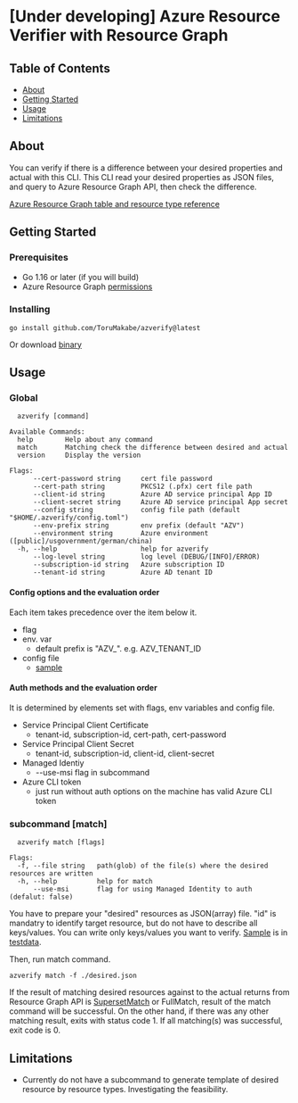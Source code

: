 # [Under developing] Azure Resource Verifier with Resource Graph

## Table of Contents

- [About](#about)
- [Getting Started](#getting_started)
- [Usage](#usage)
- [Limitations](#limitations)
## About <a name = "about"></a>

You can verify if there is a difference between your desired properties and actual with this CLI.
This CLI read your desired properties as JSON files, and query to Azure Resource Graph API, then check the difference.

[Azure Resource Graph table and resource type reference](https://docs.microsoft.com/en-us/azure/governance/resource-graph/reference/supported-tables-resources)

## Getting Started <a name = "getting_started"></a>

### Prerequisites

* Go 1.16 or later (if you will build)
* Azure Resource Graph [permissions](https://docs.microsoft.com/en-us/azure/governance/resource-graph/overview#permissions-in-azure-resource-graph)

### Installing

```
go install github.com/ToruMakabe/azverify@latest
```

Or download [binary](https://github.com/ToruMakabe/azverify/releases)

## Usage <a name = "usage"></a>

### Global
```
  azverify [command]

Available Commands:
  help        Help about any command
  match       Matching check the difference between desired and actual
  version     Display the version

Flags:
      --cert-password string     cert file password
      --cert-path string         PKCS12 (.pfx) cert file path
      --client-id string         Azure AD service principal App ID
      --client-secret string     Azure AD service principal App secret
      --config string            config file path (default "$HOME/.azverify/config.toml")
      --env-prefix string        env prefix (default "AZV")
      --environment string       Azure environment ([public]/usgovernment/german/china)
  -h, --help                     help for azverify
      --log-level string         log level (DEBUG/[INFO]/ERROR)
      --subscription-id string   Azure subscription ID
      --tenant-id string         Azure AD tenant ID
```

#### Config options and the evaluation order

Each item takes precedence over the item below it.

* flag
* env. var
  * default prefix is "AZV_". e.g. AZV_TENANT_ID
* config file
  * [sample](https://github.com/ToruMakabe/azverify/blob/main/config.toml)

#### Auth methods and the evaluation order

It is determined by elements set with flags, env variables and config file.

* Service Principal Client Certificate
  * tenant-id, subscription-id, cert-path, cert-password
* Service Principal Client Secret
  * tenant-id, subscription-id, client-id, client-secret
* Managed Identiy
  * --use-msi flag in subcommand
* Azure CLI token
  * just run without auth options on the machine has valid Azure CLI token

### subcommand [match]
```
  azverify match [flags]

Flags:
  -f, --file string   path(glob) of the file(s) where the desired resources are written
  -h, --help          help for match
      --use-msi       flag for using Managed Identity to auth (defalut: false)
```

You have to prepare your "desired" resources as JSON(array) file. "id" is mandatry to identify target resource, but do not have to describe all keys/values. You can write only keys/values you want to verify. [Sample](https://github.com/ToruMakabe/azverify/blob/main/testdata/desired/desired_1.json) is in [testdata](https://github.com/ToruMakabe/azverify/tree/main/testdata/desired).

Then, run match command.

```
azverify match -f ./desired.json
```

If the result of matching desired resources against to the actual returns from Resource Graph API is [SupersetMatch](https://github.com/ToruMakabe/azverify/tree/main/testdata/actual) or FullMatch, result of the match command will be successful. On the other hand, if there was any other matching result, exits with status code 1. If all matching(s) was successful, exit code is 0.

## Limitations <a name = "limitations"></a>

* Currently do not have a subcommand to generate template of desired resource by resource types. Investigating the feasibility.
